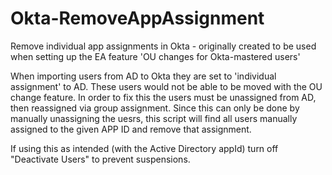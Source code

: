 # Okta-RemoveAppAssignment
Remove individual app assignments in Okta - originally created to be used when setting up the EA feature 'OU changes for Okta-mastered users'


When importing users from AD to Okta they are set to 'individual assignment' to AD. These users would not be able to be moved with the OU change feature. In order to fix this the users must be unassigned from AD, then reassigned via group assignment. Since this can only be done by manually unassigning the uesrs, this script will find all users manually assigned to the given APP ID and remove that assignment. 

If using this as intended (with the Active Directory appId) turn off "Deactivate Users" to prevent suspensions.
